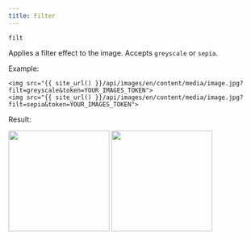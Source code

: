 ```yaml
---
title: Filter
---
```


`filt`

Applies a filter effect to the image. Accepts `greyscale` or `sepia`.

Example:

```twig
<img src="{{ site_url() }}/api/images/en/content/media/image.jpg?filt=greyscale&token=YOUR_IMAGES_TOKEN">
<img src="{{ site_url() }}/api/images/en/content/media/image.jpg?filt=sepia&token=YOUR_IMAGES_TOKEN">
```

Result:

<img width="200" class="inline" src="[site_url]/api/images/en/content/media/image.jpg?q=70&w=200&dpr=2&filt=greyscale&token=4864fb8e1ebe080e6e4ad5c4363083a6">
<img width="200" class="inline" src="[site_url]/api/images/en/content/media/image.jpg?q=70&w=200&dpr=2&filt=sepia&token=4864fb8e1ebe080e6e4ad5c4363083a6">
